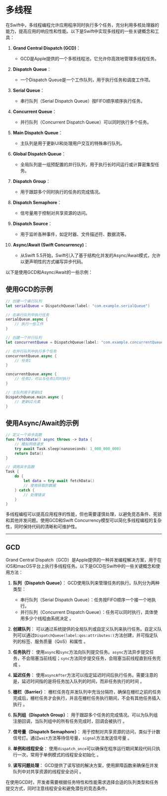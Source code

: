 # 多线程

在Swift中，多线程编程允许应用程序同时执行多个任务，充分利用多核处理器的能力，提高应用的响应性和性能。以下是Swift中实现多线程的一些关键概念和工具：

1. **Grand Central Dispatch (GCD)**：
   - GCD是Apple提供的一个多核线程池，它允许你高效地管理多线程任务。

2. **Dispatch Queue**：
   - 一个Dispatch Queue是一个工作队列，用于执行任务和调度工作项。

3. **Serial Queue**：
   - 串行队列（Serial Dispatch Queue）按FIFO顺序顺序执行任务。

4. **Concurrent Queue**：
   - 并行队列（Concurrent Dispatch Queue）可以同时执行多个任务。

5. **Main Dispatch Queue**：
   - 主队列是用于更新UI和处理用户交互的特殊串行队列。

6. **Global Dispatch Queue**：
   - 全局队列是一组预配置的并行队列，用于执行长时间运行或计算密集型任务。

7. **Dispatch Group**：
   - 用于跟踪多个同时执行的任务的完成情况。

8. **Dispatch Semaphore**：
   - 信号量用于控制对共享资源的访问。

9. **Dispatch Source**：
   - 用于监听各种事件，如定时器、文件描述符、数据流等。

10. **Async/Await (Swift Concurrency)**：
    - 从Swift 5.5开始，Swift引入了基于结构化并发的Async/Await模式，允许以更声明性的方式编写异步代码。

以下是使用GCD和Async/Await的一些示例：

## 使用GCD的示例

```swift
// 创建一个串行队列
let serialQueue = DispatchQueue(label: "com.example.serialQueue")

// 在串行队列中执行任务
serialQueue.async {
    // 执行一些工作
}

// 创建一个并行队列
let concurrentQueue = DispatchQueue(label: "com.example.concurrentQueue", attributes: .concurrent)

// 在并行队列中执行多个任务
concurrentQueue.async {
    // 任务1
}

concurrentQueue.async {
    // 任务2，可以与任务1同时执行
}

// 主队列用于更新UI
DispatchQueue.main.async {
    // 更新UI元素
}
```

## 使用Async/Await的示例

```swift
// 定义一个异步函数
func fetchData() async throws -> Data {
    // 模拟网络请求
    try await Task.sleep(nanoseconds: 1_000_000_000)
    return Data()
}

// 调用异步函数
Task {
    do {
        let data = try await fetchData()
        // 使用获取的数据
    } catch {
        // 处理错误
    }
}
```

多线程编程可以提高应用程序的性能，但也需要谨慎处理，以避免竞态条件、死锁和其他并发问题。使用GCD和Swift Concurrency模型可以简化多线程编程的复杂性，同时保持代码的清晰和可维护性。

---

## GCD

Grand Central Dispatch（GCD）是Apple提供的一种并发编程解决方案，用于在iOS和macOS平台上执行多线程任务。以下是GCD在Swift中的一些关键概念和使用方法：

1. **队列（Dispatch Queue）**：
   GCD使用队列来管理任务的执行。队列分为两种类型：
   - 串行队列（Serial Dispatch Queue）：任务按FIFO顺序一个接一个地执行。
   - 并行队列（Concurrent Dispatch Queue）：任务可以同时执行，具体使用多少个线程由系统决定 。

2. **创建队列**：
   可以通过系统提供的全局队列或自定义队列来执行任务。自定义队列可以通过`DispatchQueue(label:qos:attributes:)`方法创建，并可指定队列的标签、服务质量（QoS）和属性 。

3. **任务执行**：
   使用`async`和`sync`方法向队列提交任务。`async`方法异步提交任务，不会阻塞当前线程；`sync`方法同步提交任务，会阻塞当前线程直到任务完成 。

4. **延迟任务**：
   使用`asyncAfter`方法可以指定延迟时间后执行任务。需要注意的是，延迟时间指的是将任务加入队列的时间，而非任务执行的时间 。

5. **栅栏（Barrier）**：
   栅栏任务在并发队列中充当分隔符，确保在栅栏之前的任务完成后，栅栏任务才会执行，并且在栅栏任务执行期间，不会有其他任务插入执行 。

6. **队列组（Dispatch Group）**：
   用于跟踪多个任务的完成情况。可以为队列组注册回调，当队列组中的所有任务完成时，回调会被执行 。

7. **信号量（Dispatch Semaphore）**：
   用于控制对共享资源的访问，类似于计数信号灯。通过`wait`方法等待信号量，`signal`方法发送信号量 。

8. **单例和线程安全**：
   使用`dispatch_once`可以确保在程序运行期间某段代码只执行一次，常用于单例模式的线程安全初始化 。

9. **读写问题处理**：
   GCD提供了读写锁的解决方案，使用屏障函数来确保在并发队列中对共享资源的线程安全访问 。

在使用GCD时，开发者需要根据任务特性和性能需求选择合适的队列类型和任务提交方式，同时注意线程安全和避免潜在的竞态条件。
